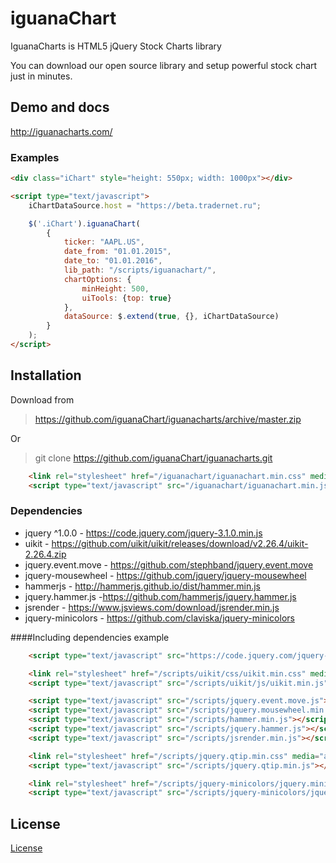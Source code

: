 # iguanaChart
IguanaCharts is HTML5 jQuery Stock Charts library

You can download our open source library and setup powerful stock chart just in minutes.

## Demo and docs

http://iguanacharts.com/

### Examples

```html
<div class="iChart" style="height: 550px; width: 1000px"></div>

<script type="text/javascript">
    iChartDataSource.host = "https://beta.tradernet.ru";

    $('.iChart').iguanaChart(
        {
            ticker: "AAPL.US",
            date_from: "01.01.2015",
            date_to: "01.01.2016",
            lib_path: "/scripts/iguanachart/",
            chartOptions: {
                minHeight: 500,
                uiTools: {top: true}
            },
            dataSource: $.extend(true, {}, iChartDataSource)
        }
    );
</script>
```

## Installation

Download from 

> https://github.com/iguanaChart/iguanacharts/archive/master.zip

Or  

> git clone https://github.com/iguanaChart/iguanacharts.git

 
```html
    <link rel="stylesheet" href="/iguanachart/iguanachart.min.css" media="all">
    <script type="text/javascript" src="/iguanachart/iguanachart.min.js"></script>
```

### Dependencies

- jquery ^1.0.0 -
https://code.jquery.com/jquery-3.1.0.min.js
- uikit -
https://github.com/uikit/uikit/releases/download/v2.26.4/uikit-2.26.4.zip
- jquery.event.move - https://github.com/stephband/jquery.event.move
- jquery-mousewheel - https://github.com/jquery/jquery-mousewheel
- hammerjs - http://hammerjs.github.io/dist/hammer.min.js
- jquery.hammer.js -https://github.com/hammerjs/jquery.hammer.js
- jsrender - https://www.jsviews.com/download/jsrender.min.js
- jquery-minicolors - https://github.com/claviska/jquery-minicolors

####Including dependencies example

```html
    <script type="text/javascript" src="https://code.jquery.com/jquery-1.12.4.min.js"></script>

    <link rel="stylesheet" href="/scripts/uikit/css/uikit.min.css" media="all">
    <script type="text/javascript" src="/scripts/uikit/js/uikit.min.js"></script>

    <script type="text/javascript" src="/scripts/jquery.event.move.js"></script>
    <script type="text/javascript" src="/scripts/jquery.mousewheel.min.js"></script>
    <script type="text/javascript" src="/scripts/hammer.min.js"></script>
    <script type="text/javascript" src="/scripts/jquery.hammer.js"></script>
    <script type="text/javascript" src="/scripts/jsrender.min.js"></script>

    <link rel="stylesheet" href="/scripts/jquery.qtip.min.css" media="all">
    <script type="text/javascript" src="/scripts/jquery.qtip.min.js"></script>

    <link rel="stylesheet" href="/scripts/jquery-minicolors/jquery.minicolors.css" media="all">
    <script type="text/javascript" src="/scripts/jquery-minicolors/jquery.minicolors.min.js"></script>

```


## License

<a href ="./LICENSE">License</a>